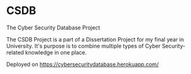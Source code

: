 # CSDB
 The Cyber Security Database Project

 The CSDB Project is a part of a Dissertation Project for my final year in University. It's purpose is to combine multiple types of Cyber Security-related knowledge in one place.

 Deployed on https://cybersecuritydatabase.herokuapp.com/ 
